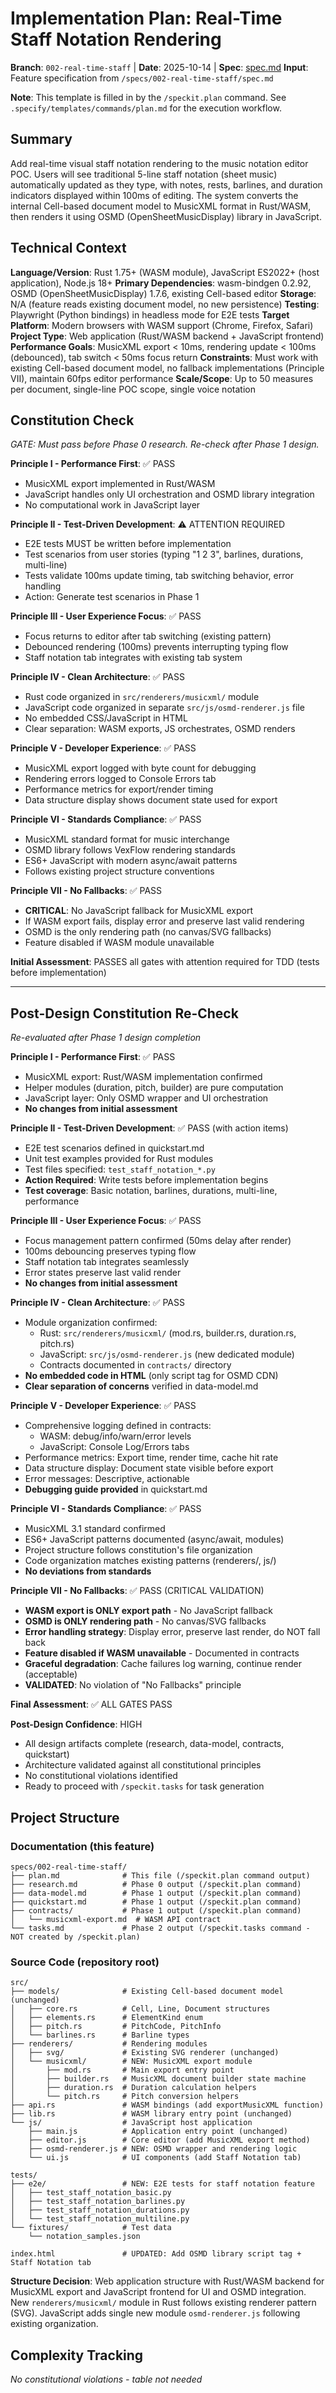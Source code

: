 # Implementation Plan: Real-Time Staff Notation Rendering

**Branch**: `002-real-time-staff` | **Date**: 2025-10-14 | **Spec**: [spec.md](./spec.md)
**Input**: Feature specification from `/specs/002-real-time-staff/spec.md`

**Note**: This template is filled in by the `/speckit.plan` command. See `.specify/templates/commands/plan.md` for the execution workflow.

## Summary

Add real-time visual staff notation rendering to the music notation editor POC. Users will see traditional 5-line staff notation (sheet music) automatically updated as they type, with notes, rests, barlines, and duration indicators displayed within 100ms of editing. The system converts the internal Cell-based document model to MusicXML format in Rust/WASM, then renders it using OSMD (OpenSheetMusicDisplay) library in JavaScript.

## Technical Context

**Language/Version**: Rust 1.75+ (WASM module), JavaScript ES2022+ (host application), Node.js 18+
**Primary Dependencies**: wasm-bindgen 0.2.92, OSMD (OpenSheetMusicDisplay) 1.7.6, existing Cell-based editor
**Storage**: N/A (feature reads existing document model, no new persistence)
**Testing**: Playwright (Python bindings) in headless mode for E2E tests
**Target Platform**: Modern browsers with WASM support (Chrome, Firefox, Safari)
**Project Type**: Web application (Rust/WASM backend + JavaScript frontend)
**Performance Goals**: MusicXML export < 10ms, rendering update < 100ms (debounced), tab switch < 50ms focus return
**Constraints**: Must work with existing Cell-based document model, no fallback implementations (Principle VII), maintain 60fps editor performance
**Scale/Scope**: Up to 50 measures per document, single-line POC scope, single voice notation

## Constitution Check

*GATE: Must pass before Phase 0 research. Re-check after Phase 1 design.*

**Principle I - Performance First**: ✅ PASS
- MusicXML export implemented in Rust/WASM
- JavaScript handles only UI orchestration and OSMD library integration
- No computational work in JavaScript layer

**Principle II - Test-Driven Development**: ⚠️ ATTENTION REQUIRED
- E2E tests MUST be written before implementation
- Test scenarios from user stories (typing "1 2 3", barlines, durations, multi-line)
- Tests validate 100ms update timing, tab switching behavior, error handling
- Action: Generate test scenarios in Phase 1

**Principle III - User Experience Focus**: ✅ PASS
- Focus returns to editor after tab switching (existing pattern)
- Debounced rendering (100ms) prevents interrupting typing flow
- Staff notation tab integrates with existing tab system

**Principle IV - Clean Architecture**: ✅ PASS
- Rust code organized in `src/renderers/musicxml/` module
- JavaScript code organized in separate `src/js/osmd-renderer.js` file
- No embedded CSS/JavaScript in HTML
- Clear separation: WASM exports, JS orchestrates, OSMD renders

**Principle V - Developer Experience**: ✅ PASS
- MusicXML export logged with byte count for debugging
- Rendering errors logged to Console Errors tab
- Performance metrics for export/render timing
- Data structure display shows document state used for export

**Principle VI - Standards Compliance**: ✅ PASS
- MusicXML standard format for music interchange
- OSMD library follows VexFlow rendering standards
- ES6+ JavaScript with modern async/await patterns
- Follows existing project structure conventions

**Principle VII - No Fallbacks**: ✅ PASS
- **CRITICAL**: No JavaScript fallback for MusicXML export
- If WASM export fails, display error and preserve last valid rendering
- OSMD is the only rendering path (no canvas/SVG fallbacks)
- Feature disabled if WASM module unavailable

**Initial Assessment**: PASSES all gates with attention required for TDD (tests before implementation)

---

## Post-Design Constitution Re-Check

*Re-evaluated after Phase 1 design completion*

**Principle I - Performance First**: ✅ PASS
- MusicXML export: Rust/WASM implementation confirmed
- Helper modules (duration, pitch, builder) are pure computation
- JavaScript layer: Only OSMD wrapper and UI orchestration
- **No changes from initial assessment**

**Principle II - Test-Driven Development**: ✅ PASS (with action items)
- E2E test scenarios defined in quickstart.md
- Unit test examples provided for Rust modules
- Test files specified: `test_staff_notation_*.py`
- **Action Required**: Write tests before implementation begins
- **Test coverage**: Basic notation, barlines, durations, multi-line, performance

**Principle III - User Experience Focus**: ✅ PASS
- Focus management pattern confirmed (50ms delay after render)
- 100ms debouncing preserves typing flow
- Staff notation tab integrates seamlessly
- Error states preserve last valid render
- **No changes from initial assessment**

**Principle IV - Clean Architecture**: ✅ PASS
- Module organization confirmed:
  - Rust: `src/renderers/musicxml/` (mod.rs, builder.rs, duration.rs, pitch.rs)
  - JavaScript: `src/js/osmd-renderer.js` (new dedicated module)
  - Contracts documented in `contracts/` directory
- **No embedded code in HTML** (only script tag for OSMD CDN)
- **Clear separation of concerns** verified in data-model.md

**Principle V - Developer Experience**: ✅ PASS
- Comprehensive logging defined in contracts:
  - WASM: debug/info/warn/error levels
  - JavaScript: Console Log/Errors tabs
- Performance metrics: Export time, render time, cache hit rate
- Data structure display: Document state visible before export
- Error messages: Descriptive, actionable
- **Debugging guide provided** in quickstart.md

**Principle VI - Standards Compliance**: ✅ PASS
- MusicXML 3.1 standard confirmed
- ES6+ JavaScript patterns documented (async/await, modules)
- Project structure follows constitution's file organization
- Code organization matches existing patterns (renderers/, js/)
- **No deviations from standards**

**Principle VII - No Fallbacks**: ✅ PASS (CRITICAL VALIDATION)
- **WASM export is ONLY export path** - No JavaScript fallback
- **OSMD is ONLY rendering path** - No canvas/SVG fallbacks
- **Error handling strategy**: Display error, preserve last render, do NOT fall back
- **Feature disabled if WASM unavailable** - Documented in contracts
- **Graceful degradation**: Cache failures log warning, continue render (acceptable)
- **VALIDATED**: No violation of "No Fallbacks" principle

**Final Assessment**: ✅ ALL GATES PASS

**Post-Design Confidence**: HIGH
- All design artifacts complete (research, data-model, contracts, quickstart)
- Architecture validated against all constitutional principles
- No constitutional violations identified
- Ready to proceed with `/speckit.tasks` for task generation

## Project Structure

### Documentation (this feature)

```
specs/002-real-time-staff/
├── plan.md              # This file (/speckit.plan command output)
├── research.md          # Phase 0 output (/speckit.plan command)
├── data-model.md        # Phase 1 output (/speckit.plan command)
├── quickstart.md        # Phase 1 output (/speckit.plan command)
├── contracts/           # Phase 1 output (/speckit.plan command)
│   └── musicxml-export.md  # WASM API contract
└── tasks.md             # Phase 2 output (/speckit.tasks command - NOT created by /speckit.plan)
```

### Source Code (repository root)

```
src/
├── models/              # Existing Cell-based document model (unchanged)
│   ├── core.rs          # Cell, Line, Document structures
│   ├── elements.rs      # ElementKind enum
│   ├── pitch.rs         # PitchCode, PitchInfo
│   └── barlines.rs      # Barline types
├── renderers/           # Rendering modules
│   ├── svg/             # Existing SVG renderer (unchanged)
│   └── musicxml/        # NEW: MusicXML export module
│       ├── mod.rs       # Main export entry point
│       ├── builder.rs   # MusicXML document builder state machine
│       ├── duration.rs  # Duration calculation helpers
│       └── pitch.rs     # Pitch conversion helpers
├── api.rs               # WASM bindings (add exportMusicXML function)
├── lib.rs               # WASM library entry point (unchanged)
└── js/                  # JavaScript host application
    ├── main.js          # Application entry point (unchanged)
    ├── editor.js        # Core editor (add MusicXML export method)
    ├── osmd-renderer.js # NEW: OSMD wrapper and rendering logic
    └── ui.js            # UI components (add Staff Notation tab)

tests/
├── e2e/                 # NEW: E2E tests for staff notation feature
│   ├── test_staff_notation_basic.py
│   ├── test_staff_notation_barlines.py
│   ├── test_staff_notation_durations.py
│   └── test_staff_notation_multiline.py
└── fixtures/            # Test data
    └── notation_samples.json

index.html               # UPDATED: Add OSMD library script tag + Staff Notation tab
```

**Structure Decision**: Web application structure with Rust/WASM backend for MusicXML export and JavaScript frontend for UI and OSMD integration. New `renderers/musicxml/` module in Rust follows existing renderer pattern (SVG). JavaScript adds single new module `osmd-renderer.js` following existing organization.

## Complexity Tracking

*No constitutional violations - table not needed*

